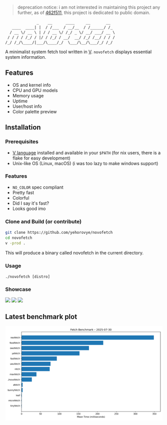 > deprecation notice: i am not interested in maintaining this project any
further, as of [462f511](https://github.com/yehorovye/novofetch/commit/462f51143421e587aa4e29002d16f62b28f78ad2),
this project is dedicated to public domain.

```
              _    __      ____     __       __
   ____  ____| |  / /___  / __/__  / /______/ /_
  / __ \/ __ \ | / / __ \/ /_/ _ \/ __/ ___/ __ \
 / / / / /_/ / |/ / /_/ / __/  __/ /_/ /__/ / / /
/_/ /_/\____/|___/\____/_/  \___/\__/\___/_/ /_/
```

A minimalist system fetch tool written in [V](https://vlang.io).
`novofetch` displays essential system information.

## Features

- OS and kernel info
- CPU and GPU models
- Memory usage
- Uptime
- User/host info
- Color palette preview

## Installation

### Prerequisites

- [V language](https://vlang.io) installed and available in your `$PATH` (for nix users, there is a flake for easy development)
- Unix-like OS (Linux, macOS) (i was too lazy to make windows support)

### Features

- `NO_COLOR` spec compliant
- Pretty fast
- Colorful
- Did I say it's fast?
- Looks good imo

### Clone and Build (or contribute)

```sh
git clone https://github.com/yehorovye/novofetch
cd novofetch
v -prod .
```

This will produce a binary called novofetch in the current directory.

### Usage
```
./novofetch [distro]
```

### Showcase
![](https://furry.is-from.space/r/3cGVlWmto0.png)
![](https://bussin.with-your.mom/r/hs315mGpb4.png)
![](https://bussin.with-your.mom/r/z6V9fKCx9S.png)





<!-- BENCHMARK:START -->
## Latest benchmark plot

![Benchmark Plot](benchmarks/2025-07-30/benchmark-plot.png)

<!-- BENCHMARK:END -->
